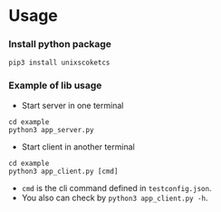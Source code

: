 # Usage 

### Install python package
```
pip3 install unixscoketcs
```

### Example of lib usage
* Start server in one terminal
```
cd example
python3 app_server.py
```

* Start client in another terminal
```
cd example
python3 app_client.py [cmd] 
```
* `cmd` is the cli command defined in `testconfig.json`.
* You also can check by `python3 app_client.py -h`.
